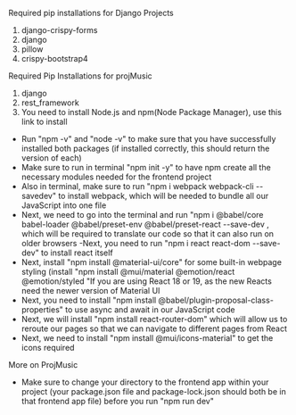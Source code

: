 Required pip installations for Django Projects
1. django-crispy-forms
2. django
3. pillow
4. crispy-bootstrap4

Required Pip Installations for projMusic
1. django
2. rest_framework
3. You need to install Node.js and npm(Node Package Manager), use this link to install [
](https://nodejs.org/)
- Run "npm -v" and "node -v" to make sure that you have successfully installed both packages (if installed correctly, this should return the version of each)
- Make sure to run in terminal "npm init -y" to have npm create all the necessary modules needed for the frontend project
- Also in terminal, make sure to run "npm i webpack webpack-cli --savedev" to install webpack, which will be needed to bundle all our JavaScript into one file
- Next, we need to go into the terminal and run "npm i @babel/core babel-loader @babel/preset-env @babel/preset-react --save-dev
, which will be required to translate our code so that it can also run on older browsers
-Next, you need to run "npm i react react-dom --save-dev" to install react itself
- Next, install "npm install @material-ui/core" for some built-in webpage styling  (install "npm install @mui/material @emotion/react @emotion/styled
"If you are using React 18 or 19, as the new Reacts need the newer version of Material UI
- Next, you need to install "npm install @babel/plugin-proposal-class-properties" to use async and await in our JavaScript code
- Next, we will install "npm install react-router-dom" which will allow us to reroute our pages so that we can navigate to different pages from React
- Next, we need to install "npm install @mui/icons-material" to get the icons required


More on ProjMusic
- Make sure to change your directory to the frontend app within your project (your package.json file and package-lock.json should both be in that frontend app file) before you run "npm run dev"
